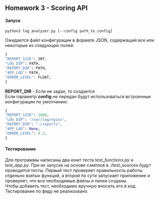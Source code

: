 ## Homework 3 - Scoring API

#### Запуск  
```bash
python3 log_analyzer.py [--config path_to_config]  
```
Ожидается файл конфигурации в формате JSON, содержащий все или некоторые из следующих полей.  
```python
{
"REPORT_SIZE": INT,  
"LOG_DIR": PATH,  
"REPORT_DIR": PATH,  
"APP_LOG": PATH,  
"ERROR_LEVEL": FLOAT,  
}  
```
**REPORT_DIR** - Если не задан, то создается  
Если параметр **config** не передан будут использоваться встроенные конфигурации по умолчанию:  
```python
{
"REPORT_SIZE": 1000,  
"LOG_DIR": "/var/log/nginx",  
"REPORT_DIR": "./reports",  
"APP_LOG": None,  
"ERROR_LEVEL": 0.2,  
}  
```

#### Тестирование
Для программы написаны два юнит теста _test_functions.py_ и _test_app.py_. При их запуске  на основе сэмплов в ./test_sources будут проводится тесты. Первый тест проверяет правильность работы отдельно взятых функций, а второй по сути запускает приложение и проверяет, что все необходимые файлы и папки созданы.  
Чтобы добавить тест, необходимо вручную вносить его в код. Тестирование по фиду не реализовано.
